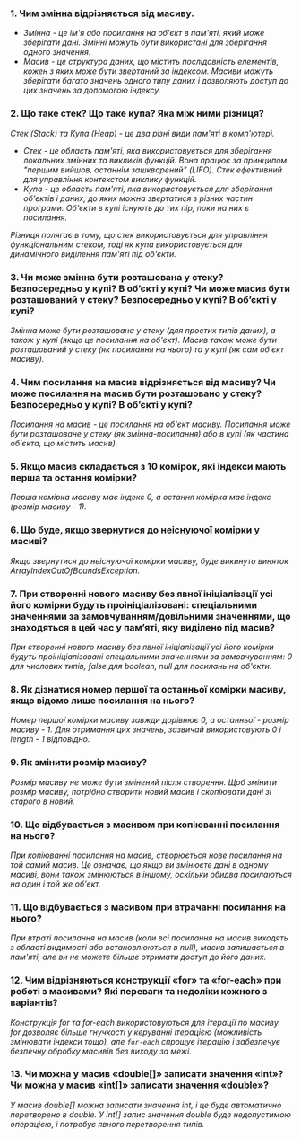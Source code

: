 ### 1. Чим змінна відрізняється від масиву.
* *Змінна - це ім'я або посилання на об'єкт в пам'яті, який може зберігати дані. Змінні можуть бути використані для зберігання одного значення.*
* *Масив - це структура даних, що містить послідовність елементів, кожен з яких може бути звертаний за індексом. Масиви можуть зберігати багато значень одного типу даних і дозволяють доступ до цих значень за допомогою індексу.*

### 2. Що таке стек? Що таке купа? Яка між ними різниця?
*Стек (Stack) та Купа (Heap) - це два різні види пам'яті в комп'ютері.*

* *Стек - це область пам'яті, яка використовується для зберігання локальних змінних та викликів функцій. Вона працює за принципом "першим вийшов, останнім зашкварений" (LIFO). Стек ефективний для управління контекстом виклику функцій.*
* *Купа - це область пам'яті, яка використовується для зберігання об'єктів і даних, до яких можна звертатися з різних частин програми. Об'єкти в купі існують до тих пір, поки на них є посилання.*

*Різниця полягає в тому, що стек використовується для управління функціональним стеком, тоді як купа використовується для динамічного виділення пам'яті під об'єкти.*

### 3. Чи може змінна бути розташована у стеку? Безпосередньо у купі? В об’єкті у купі? Чи може масив бути розташований у стеку? Безпосередньо у купі? В об’єкті у купі?
*Змінна може бути розташована у стеку (для простих типів даних), а також у купі (якщо це посилання на об'єкт). Масив також може бути розташований у стеку (як посилання на нього) та у купі (як сам об'єкт масиву).*

### 4. Чим посилання на масив відрізняється від масиву? Чи може посилання на масив бути розташовано у стеку? Безпосередньо у купі? В об’єкті у купі?
*Посилання на масив - це посилання на об'єкт масиву. Посилання може бути розташоване у стеку (як змінна-посилання) або в купі (як частина об'єкта, що містить масив).*

### 5. Якщо масив складається з 10 комірок, які індекси мають перша та остання комірки?
*Перша комірка масиву має індекс 0, а остання комірка має індекс (розмір масиву - 1).*

### 6. Що буде, якщо звернутися до неіснуючої комірки у масиві?
*Якщо звернутися до неіснуючої комірки масиву, буде викинуто виняток ArrayIndexOutOfBoundsException.*

### 7. При створенні нового масиву без явної ініціалізації усі його комірки будуть проініціалізовані: спеціальними значеннями за замовчуванням/довільними значеннями, що знаходяться в цей час у пам’яті, яку виділено під масив?
*При створенні нового масиву без явної ініціалізації усі його комірки будуть проініціалізовані спеціальними значеннями за замовчуванням: 0 для числових типів, false для boolean, null для посилань на об'єкти.*

### 8. Як дізнатися номер першої та останньої комірки масиву, якщо відомо лише посилання на нього?
*Номер першої комірки масиву завжди дорівнює 0, а останньої - розмір масиву - 1. Для отримання цих значень, зазвичай використовують 0 і length - 1 відповідно.*

### 9. Як змінити розмір масиву?
*Розмір масиву не може бути змінений після створення. Щоб змінити розмір масиву, потрібно створити новий масив і скопіювати дані зі старого в новий.*

### 10. Що відбувається з масивом при копіюванні посилання на нього?
*При копіюванні посилання на масив, створюється нове посилання на той самий масив. Це означає, що якщо ви змінюєте дані в одному масиві, вони також змінюються в іншому, оскільки обидва посилаються на один і той же об'єкт.*

### 11. Що відбувається з масивом при втрачанні посилання на нього?
*При втраті посилання на масив (коли всі посилання на масив виходять з області видимості або встановлюються в null), масив залишається в пам'яті, але ви не можете більше отримати доступ до його даних.*

### 12. Чим відрізняються конструкції «for» та «for-each» при роботі з масивами? Які переваги та недоліки кожного з варіантів?
*Конструкція for та for-each використовуються для ітерації по масиву. for дозволяє більше гнучкості у керуванні ітерацією (можливість змінювати індекси тощо), але `for-each` спрощує ітерацію і забезпечує безпечну обробку масивів без виходу за межі.*

### 13. Чи можна у масив «double[]» записати значення «int»? Чи можна у масив «int[]» записати значення «double»?
*У масив double[] можна записати значення int, і це буде автоматично перетворено в double. У int[] запис значення double буде недопустимою операцією, і потребує явного перетворення типів.*
